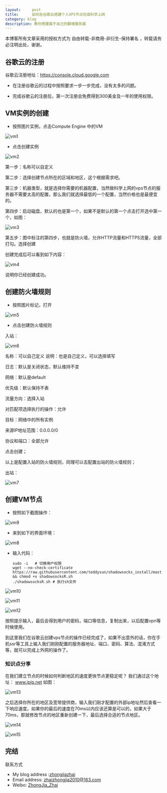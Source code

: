 ```yaml
---
layout:     post
title:      如何在谷歌云搭建个人VPS节点完成科学上网
category: blog
description: 教你搭建属于自己的翻墙服务器
---
```

本博客所有文章采用的授权方式为 自由转载-非商用-非衍生-保持署名 ，转载请务必注明出处，谢谢。

   <script type="text/javascript">var cnzz_protocol = (("https:" == document.location.protocol) ? " https://" : " http://");document.write(unescape("%3Cspan id='cnzz_stat_icon_1275018137'%3E%3C/span%3E%3Cscript src='" + cnzz_protocol + "s19.cnzz.com/z_stat.php%3Fid%3D1275018137%26show%3Dpic' type='text/javascript'%3E%3C/script%3E"));</script>
 
 ## 谷歌云的注册
 
 谷歌云注册地址：https://console.cloud.google.com
 
 * 在注册谷歌云的过程中按照要求一步一步完成，没有太多的问题。
 
 * 完成谷歌云的注册后，第一次注册会免费得到300美金及一年的使用权限。
 
 ## VM实例的创建
 
 * 按照图片实例，点击Compute Engine 中的VM
 
 ![vm1](images/blog/2019-04-23/vm1.png)
 
 * 点击创建实例
 
 ![vm2](images/blog/2019-04-23/vm2.png)
 
 第一步：名称可以自定义
 
 第二步：选择创建节点所在的区域和地区，这个根据需求吧。
 
 第三步：机器类型，就是选择你需要的机器配置，当然做科学上网的vps节点的服务器不需要太高的配置，那么我们就选择最低的一个配置，当然价格也是最便宜的。
 
 第四步：启动磁盘，默认的也是第一个，如果不是默认的第一个点击打开选中第一个，如图：
 
 ![vm3](images/blog/2019-04-23/vm3.png)
 
 第五步：图中标注的第四步，也就是防火墙，允许HTTP流量和HTTPS流量，全部打勾。选择创建
 
 创建完成后可以看到如下内容：
 
 ![vm4](images/blog/2019-04-23/vm4.png)
 
 说明你已经创建成功。
 
 ## 创建防火墙规则
 
* 按照图片标记，打开

![vm5](images/blog/2019-04-23/vm5.png)

* 点击创建防火墙规则

入站：

![vm6](images/blog/2019-04-23/vm6.png)

名称：可以自己定义 说明：也是自己定义，可以选择填写

日志：默认是关闭状态，默认维持不变

网络：默认是default

优先级：默认保持不表

流量方向：选择入站

对匹配项选择执行的操作：允许

目标：网络中的所有实例

来源IP地址范围：0.0.0.0/0

协议和端口：全部允许

点击创建；

以上是配置入站的防火墙规则，同理可以去配置出站的防火墙规则；

出站：


![vm7](images/blog/2019-04-23/vm7.png)

## 创建VM节点

* 按照如下截图操作：

![vm9](images/blog/2019-04-23/vm9.png)

* 来到如下的界面环境：

![vm8](images/blog/2019-04-23/vm8.png)

* 输入代码：

      sudo -i   # 切换用户权限
      wget --no-check-certificate https://raw.githubusercontent.com/teddysun/shadowsocks_install/master/shadowsocksR.sh && chmod +x shadowsocksR.sh
      ./shadowsocksR.sh # 执行sh文件
 
![vm10](images/blog/2019-04-23/vm10.png)

![vm11](images/blog/2019-04-23/vm11.png)

![vm12](images/blog/2019-04-23/vm12.png)

按照提示输入，最后会得到用户的密码，端口等信息，复制出来，以后配置vpn等时候使用。

到这里我们在谷歌云创建vps节点的操作已经完成了，如果不出意外的话，你在手机ssr等工具上输入我们刚刚配置的服务器地址、端口、密码、算法、混淆方式等，就可以完成上外网的操作了。

### 知识点分享

在我们建立节点的时候如何判断地区的速度更快节点更稳定呢？
我们通过这个地址： www.ipip.net
如图：

![vm13](images/blog/2019-04-23/vm13.png)

之后选择你所在的地区及宽带提供商，输入我们刚才配置的外部ip地址然后查看一下响应速度。如果你的最后的速度在70ms以内应该还算是可以的，如果大于70ms，那就修改节点的地区重新创建一下，最后选择合适的节点地区。

![vm14](images/blog/2019-04-23/vm14.png)

![vm15](images/blog/2019-04-23/vm15.png)

## 完结

  联系方式
* My blog address :[zhongjiazhai](http://zhongjiazhai.github.io)
* Email address: zhaizhongjia2010@163.com
* Weibo: [ZhongJia_Zhai](https://weibo.com/u/1944978350)

         
  
    

 
 
